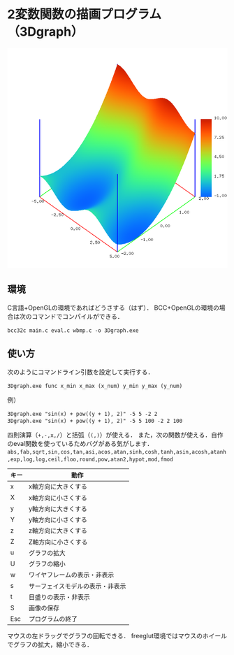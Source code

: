 # 2変数関数の描画プログラム（3Dgraph）

![image](image.bmp)

## 環境

C言語+OpenGLの環境であればどうさする（はず）．
BCC+OpenGLの環境の場合は次のコマンドでコンパイルができる．
```
bcc32c main.c eval.c wbmp.c -o 3Dgraph.exe
```

## 使い方

次のようにコマンドライン引数を設定して実行する．
```
3Dgraph.exe func x_min x_max (x_num) y_min y_max (y_num)
```
例）
```
3Dgraph.exe "sin(x) + pow((y + 1), 2)" -5 5 -2 2
3Dgraph.exe "sin(x) + pow((y + 1), 2)" -5 5 100 -2 2 100
```

四則演算（`+,-,x,/`）と括弧（`(,)`）が使える．
また，次の関数が使える．自作のeval関数を使っているためバグがある気がします．
`abs,fab,sqrt,sin,cos,tan,asi,acos,atan,sinh,cosh,tanh,asin,acosh,atanh,exp,log,log,ceil,floo,round,pow,atan2,hypot,mod,fmod`

|キー|動作                            |
|----|--------------------------------|
|x   |x軸方向に大きくする             |
|X   |x軸方向に小さくする             |
|y   |y軸方向に大きくする             |
|Y   |y軸方向に小さくする             |
|z   |z軸方向に大きくする             |
|Z   |Z軸方向に小さくする             |
|u   |グラフの拡大                    |
|U   |グラフの縮小                    |
|w   |ワイヤフレームの表示・非表示    |
|s   |サーフェイスモデルの表示・非表示|
|t   |目盛りの表示・非表示            |
|S   |画像の保存                      |
|Esc |プログラムの終了                |

マウスの左ドラッグでグラフの回転できる．
freeglut環境ではマウスのホイールでグラフの拡大，縮小できる．
